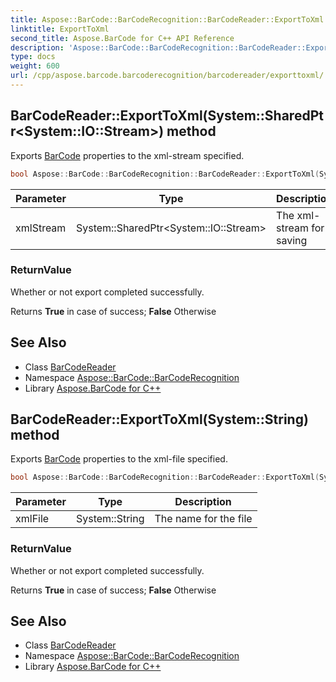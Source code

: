 ```yaml
---
title: Aspose::BarCode::BarCodeRecognition::BarCodeReader::ExportToXml method
linktitle: ExportToXml
second_title: Aspose.BarCode for C++ API Reference
description: 'Aspose::BarCode::BarCodeRecognition::BarCodeReader::ExportToXml method. Exports BarCode properties to the xml-stream specified in C++.'
type: docs
weight: 600
url: /cpp/aspose.barcode.barcoderecognition/barcodereader/exporttoxml/
---
```

## BarCodeReader::ExportToXml(System::SharedPtr\<System::IO::Stream\>) method


Exports [BarCode](../../../aspose.barcode/) properties to the xml-stream specified.

```cpp
bool Aspose::BarCode::BarCodeRecognition::BarCodeReader::ExportToXml(System::SharedPtr<System::IO::Stream> xmlStream)
```


| Parameter | Type | Description |
| --- | --- | --- |
| xmlStream | System::SharedPtr\<System::IO::Stream\> | The xml-stream for saving |

### ReturnValue

Whether or not export completed successfully. 

Returns **True** in case of success; **False** Otherwise

## See Also

* Class [BarCodeReader](../)
* Namespace [Aspose::BarCode::BarCodeRecognition](../../)
* Library [Aspose.BarCode for C++](../../../)
## BarCodeReader::ExportToXml(System::String) method


Exports [BarCode](../../../aspose.barcode/) properties to the xml-file specified.

```cpp
bool Aspose::BarCode::BarCodeRecognition::BarCodeReader::ExportToXml(System::String xmlFile)
```


| Parameter | Type | Description |
| --- | --- | --- |
| xmlFile | System::String | The name for the file |

### ReturnValue

Whether or not export completed successfully. 

Returns **True** in case of success; **False** Otherwise

## See Also

* Class [BarCodeReader](../)
* Namespace [Aspose::BarCode::BarCodeRecognition](../../)
* Library [Aspose.BarCode for C++](../../../)

